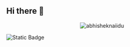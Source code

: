 ## Hi there 👋
<p align="center"> <img src="https://github-readme-stats.vercel.app/api?username=BreadcrumbsDmitriyChekarev&show_icons=true&theme=gotham" alt="abhisheknaiidu" />

![Static Badge](https://img.shields.io/badge/py-python-blue?style=plastic&logo=python)
